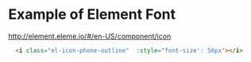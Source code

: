 # Example of Element Font

http://element.eleme.io/#/en-US/component/icon

```html
  <i class="el-icon-phone-outline"  :style="font-size': 56px"></i>
```